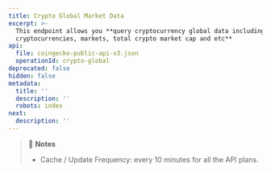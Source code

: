 ```yaml
---
title: Crypto Global Market Data
excerpt: >-
  This endpoint allows you **query cryptocurrency global data including active
  cryptocurrencies, markets, total crypto market cap and etc**
api:
  file: coingecko-public-api-v3.json
  operationId: crypto-global
deprecated: false
hidden: false
metadata:
  title: ''
  description: ''
  robots: index
next:
  description: ''
---
```

> 📘 **Notes**
>
> * Cache / Update Frequency: every 10 minutes for all the API plans.
